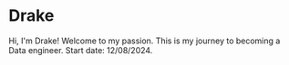 # Drake
Hi, I'm Drake! Welcome to my passion.
This is my journey to becoming a Data engineer.
Start date: 12/08/2024.
